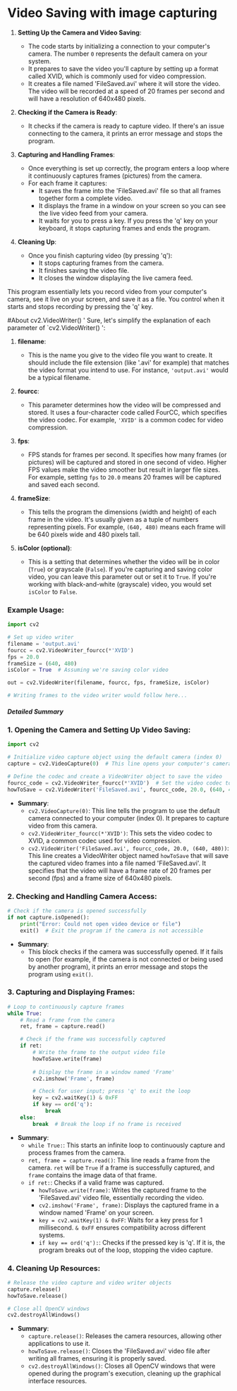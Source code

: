 # Video Saving with image capturing


1. **Setting Up the Camera and Video Saving**:
   - The code starts by initializing a connection to your computer's camera. The number `0` represents the default camera on your system.
   - It prepares to save the video you'll capture by setting up a format called XVID, which is commonly used for video compression.
   - It creates a file named 'FileSaved.avi' where it will store the video. The video will be recorded at a speed of 20 frames per second and will have a resolution of 640x480 pixels.

2. **Checking if the Camera is Ready**:
   - It checks if the camera is ready to capture video. If there's an issue connecting to the camera, it prints an error message and stops the program.

3. **Capturing and Handling Frames**:
   - Once everything is set up correctly, the program enters a loop where it continuously captures frames (pictures) from the camera.
   - For each frame it captures:
     - It saves the frame into the 'FileSaved.avi' file so that all frames together form a complete video.
     - It displays the frame in a window on your screen so you can see the live video feed from your camera.
     - It waits for you to press a key. If you press the 'q' key on your keyboard, it stops capturing frames and ends the program.

4. **Cleaning Up**:
   - Once you finish capturing video (by pressing 'q'):
     - It stops capturing frames from the camera.
     - It finishes saving the video file.
     - It closes the window displaying the live camera feed.

This program essentially lets you record video from your computer's camera, see it live on your screen, and save it as a file. You control when it starts and stops recording by pressing the 'q' key.



#About cv2.VideoWriter()
    ' Sure, let's simplify the explanation of each parameter of `cv2.VideoWriter() ':

1. **filename**:
   - This is the name you give to the video file you want to create. It should include the file extension (like '.avi' for example) that matches the video format you intend to use. For instance, `'output.avi'` would be a typical filename.

2. **fourcc**:
   - This parameter determines how the video will be compressed and stored. It uses a four-character code called FourCC, which specifies the video codec. For example, `'XVID'` is a common codec for video compression.

3. **fps**:
   - FPS stands for frames per second. It specifies how many frames (or pictures) will be captured and stored in one second of video. Higher FPS values make the video smoother but result in larger file sizes. For example, setting `fps` to `20.0` means 20 frames will be captured and saved each second.

4. **frameSize**:
   - This tells the program the dimensions (width and height) of each frame in the video. It's usually given as a tuple of numbers representing pixels. For example, `(640, 480)` means each frame will be 640 pixels wide and 480 pixels tall.

5. **isColor (optional)**:
   - This is a setting that determines whether the video will be in color (`True`) or grayscale (`False`). If you're capturing and saving color video, you can leave this parameter out or set it to `True`. If you're working with black-and-white (grayscale) video, you would set `isColor` to `False`.

### Example Usage:
```python
import cv2

# Set up video writer
filename = 'output.avi'
fourcc = cv2.VideoWriter_fourcc(*'XVID')
fps = 20.0
frameSize = (640, 480)
isColor = True  # Assuming we're saving color video

out = cv2.VideoWriter(filename, fourcc, fps, frameSize, isColor)

# Writing frames to the video writer would follow here...
```



 ##### Detailed Summary 


### 1. **Opening the Camera and Setting Up Video Saving**:

```python
import cv2

# Initialize video capture object using the default camera (index 0)
capture = cv2.VideoCapture(0)  # This line opens your computer's camera

# Define the codec and create a VideoWriter object to save the video
fourcc_code = cv2.VideoWriter_fourcc(*'XVID')  # Set the video codec to XVID
howToSave = cv2.VideoWriter('FileSaved.avi', fourcc_code, 20.0, (640, 480))  # Prepare to save a video file
```
- **Summary**: 
  - `cv2.VideoCapture(0)`: This line tells the program to use the default camera connected to your computer (index 0). It prepares to capture video from this camera.
  - `cv2.VideoWriter_fourcc(*'XVID')`: This sets the video codec to XVID, a common codec used for video compression.
  - `cv2.VideoWriter('FileSaved.avi', fourcc_code, 20.0, (640, 480))`: This line creates a VideoWriter object named `howToSave` that will save the captured video frames into a file named 'FileSaved.avi'. It specifies that the video will have a frame rate of 20 frames per second (fps) and a frame size of 640x480 pixels.

### 2. **Checking and Handling Camera Access**:
```python
# Check if the camera is opened successfully
if not capture.isOpened():
    print("Error: Could not open video device or file")
    exit()  # Exit the program if the camera is not accessible
```
- **Summary**: 
  - This block checks if the camera was successfully opened. If it fails to open (for example, if the camera is not connected or being used by another program), it prints an error message and stops the program using `exit()`.

### 3. **Capturing and Displaying Frames**:
```python
# Loop to continuously capture frames
while True:
    # Read a frame from the camera
    ret, frame = capture.read()

    # Check if the frame was successfully captured
    if ret:
        # Write the frame to the output video file
        howToSave.write(frame)
        
        # Display the frame in a window named 'Frame'
        cv2.imshow('Frame', frame)

        # Check for user input; press 'q' to exit the loop
        key = cv2.waitKey(1) & 0xFF
        if key == ord('q'):
            break
    else:
        break  # Break the loop if no frame is received
```
- **Summary**: 
  - `while True:`: This starts an infinite loop to continuously capture and process frames from the camera.
  - `ret, frame = capture.read()`: This line reads a frame from the camera. `ret` will be `True` if a frame is successfully captured, and `frame` contains the image data of that frame.
  - `if ret:`: Checks if a valid frame was captured.
    - `howToSave.write(frame)`: Writes the captured frame to the 'FileSaved.avi' video file, essentially recording the video.
    - `cv2.imshow('Frame', frame)`: Displays the captured frame in a window named 'Frame' on your screen.
    - `key = cv2.waitKey(1) & 0xFF`: Waits for a key press for 1 millisecond. `& 0xFF` ensures compatibility across different systems.
    - `if key == ord('q'):`: Checks if the pressed key is 'q'. If it is, the program breaks out of the loop, stopping the video capture.

### 4. **Cleaning Up Resources**:
```python
# Release the video capture and video writer objects
capture.release()
howToSave.release()

# Close all OpenCV windows
cv2.destroyAllWindows()
```
- **Summary**: 
  - `capture.release()`: Releases the camera resources, allowing other applications to use it.
  - `howToSave.release()`: Closes the 'FileSaved.avi' video file after writing all frames, ensuring it is properly saved.
  - `cv2.destroyAllWindows()`: Closes all OpenCV windows that were opened during the program's execution, cleaning up the graphical interface resources.

